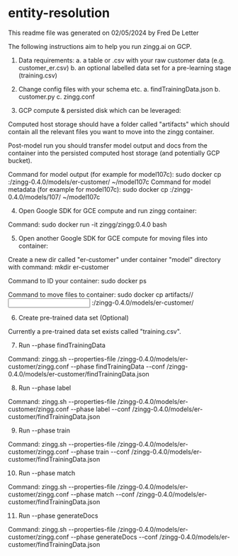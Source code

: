 # entity-resolution

This readme file was generated on 02/05/2024 by Fred De Letter

The following instructions aim to help you run zingg.ai on GCP. 

1. Data requirements:
a. a table or .csv with your raw customer data (e.g. customer_er.csv)
b. an optional labelled data set for a pre-learning stage (training.csv)



2. Change config files with your schema etc.
a. findTrainingData.json
b. customer.py
c. zingg.conf


3. GCP compute & persisted disk which can be leveraged:

Computed host storage should have a folder called "artifacts" which should contain all the relevant files you want to move into the zingg container.

Post-model run you should transfer model output and docs from the container into the persisted computed host storage (and potentially GCP bucket).

Command for model output (for example for model107c): sudo docker cp <CONTAINER ID>:/zingg-0.4.0/models/er-customer/ ~/model107c
Command for model metadata (for example for model107c): sudo docker cp <CONTAINER ID>:/zingg-0.4.0/models/107/ ~/model107c 



4. Open Google SDK for GCE compute and run zingg container:

Command: sudo docker run -it zingg/zingg:0.4.0 bash



5. Open another Google SDK for GCE compute for moving files into container:

Create a new dir called "er-customer" under container "model" directory with command: mkdir er-customer 

Command to ID your container: sudo docker ps

Command to move files to container: sudo docker cp artifacts//<INPUT FILE.csv> <CONTAINER ID>:/zingg-0.4.0/models/er-customer/



6. Create pre-trained data set (Optional)

Currently a pre-trained data set exists called "training.csv".



7. Run --phase findTrainingData

Command: zingg.sh --properties-file /zingg-0.4.0/models/er-customer/zingg.conf --phase findTrainingData --conf /zingg-0.4.0/models/er-customer/findTrainingData.json



8. Run --phase label

Command: zingg.sh --properties-file /zingg-0.4.0/models/er-customer/zingg.conf --phase label --conf /zingg-0.4.0/models/er-customer/findTrainingData.json 



9. Run --phase train

Command: zingg.sh --properties-file /zingg-0.4.0/models/er-customer/zingg.conf --phase train --conf /zingg-0.4.0/models/er-customer/findTrainingData.json 



10. Run --phase match

Command: zingg.sh --properties-file /zingg-0.4.0/models/er-customer/zingg.conf --phase match --conf /zingg-0.4.0/models/er-customer/findTrainingData.json



11. Run --phase generateDocs

Command: zingg.sh --properties-file /zingg-0.4.0/models/er-customer/zingg.conf --phase generateDocs --conf /zingg-0.4.0/models/er-customer/findTrainingData.json 

